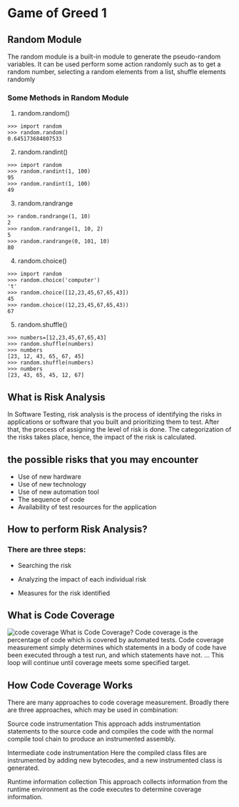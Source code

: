 # Game of Greed 1

##  Random Module 

The random module is a built-in module to generate the pseudo-random variables. It can be used perform some action randomly such as to get a random number, selecting a random elements from a list, shuffle elements randomly

### Some Methods in Random Module
1. random.random()
```
>>> import random
>>> random.random()
0.645173684807533

```
2. random.randint()
```
>>> import random
>>> random.randint(1, 100)
95           
>>> random.randint(1, 100)
49
```

3. random.randrange

```
>> random.randrange(1, 10)
2
>>> random.randrange(1, 10, 2)
5            
>>> random.randrange(0, 101, 10)
80
```

4. random.choice()

```
>>> import random
>>> random.choice('computer')
't'          
>>> random.choice([12,23,45,67,65,43])
45           
>>> random.choice((12,23,45,67,65,43))
67
```

5. random.shuffle()

```
>>> numbers=[12,23,45,67,65,43]
>>> random.shuffle(numbers)
>>> numbers
[23, 12, 43, 65, 67, 45]
>>> random.shuffle(numbers)
>>> numbers
[23, 43, 65, 45, 12, 67]
```

## What is Risk Analysis
In Software Testing, risk analysis is the process of identifying the risks in applications or software that you built and prioritizing them to test. After that, the process of assigning the level of risk is done. The categorization of the risks takes place, hence, the impact of the risk is calculated.

## the possible risks that you may encounter

- Use of new hardware
- Use of new technology
- Use of new automation tool
- The sequence of code
- Availability of test resources for the application

## How to perform Risk Analysis?
### There are three steps:

- Searching the risk

- Analyzing the impact of each individual risk

- Measures for the risk identified


## What is Code Coverage
![code coverage](https://martinfowler.com/bliki/images/testCoverage/sketch.png)
What is Code Coverage? Code coverage is the percentage of code which is covered by automated tests. Code coverage measurement simply determines which statements in a body of code have been executed through a test run, and which statements have not. ... This loop will continue until coverage meets some specified target.

## How Code Coverage Works
There are many approaches to code coverage measurement. Broadly there are three approaches, which may be used in combination:

Source code instrumentation
This approach adds instrumentation statements to the source code and compiles the code with the normal compile tool chain to produce an instrumented assembly.

Intermediate code instrumentation
Here the compiled class files are instrumented by adding new bytecodes, and a new instrumented class is generated.

Runtime information collection
This approach collects information from the runtime environment as the code executes to determine coverage information.